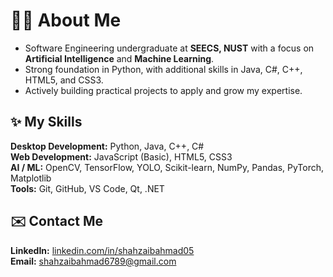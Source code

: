 # 👨‍💻 About Me

- Software Engineering undergraduate at **SEECS, NUST** with a focus on **Artificial Intelligence** and **Machine Learning**.  
- Strong foundation in Python, with additional skills in Java, C#, C++, HTML5, and CSS3.  
- Actively building practical projects to apply and grow my expertise.



## ✨ My Skills

**Desktop Development:** Python, Java, C++, C#  
**Web Development:** JavaScript (Basic), HTML5, CSS3  
**AI / ML:** OpenCV, TensorFlow, YOLO, Scikit-learn, NumPy, Pandas, PyTorch, Matplotlib  
**Tools:** Git, GitHub, VS Code, Qt, .NET



## ✉️ Contact Me

**LinkedIn:** [linkedin.com/in/shahzaibahmad05](https://www.linkedin.com/in/shahzaibahmad05)  
**Email:** shahzaibahmad6789@gmail.com
